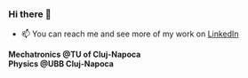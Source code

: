 ### Hi there 👋

- 📫 You can reach me and see more of my work on [LinkedIn](https://www.linkedin.com/in/hansjohrend/)

**Mechatronics @TU of Cluj-Napoca**<br>
**Physics @UBB Cluj-Napoca**<br>
